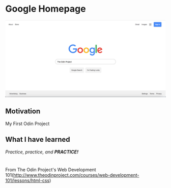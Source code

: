 # Google Homepage

![Screenshot](assets/img/screenshot.png)

## Motivation

My First Odin Project 

## What I have learned

*Practice, practice, and **PRACTICE!*** 

#

From The Odin Project's Web Development 101(http://www.theodinproject.com/courses/web-development-101/lessons/html-css)


